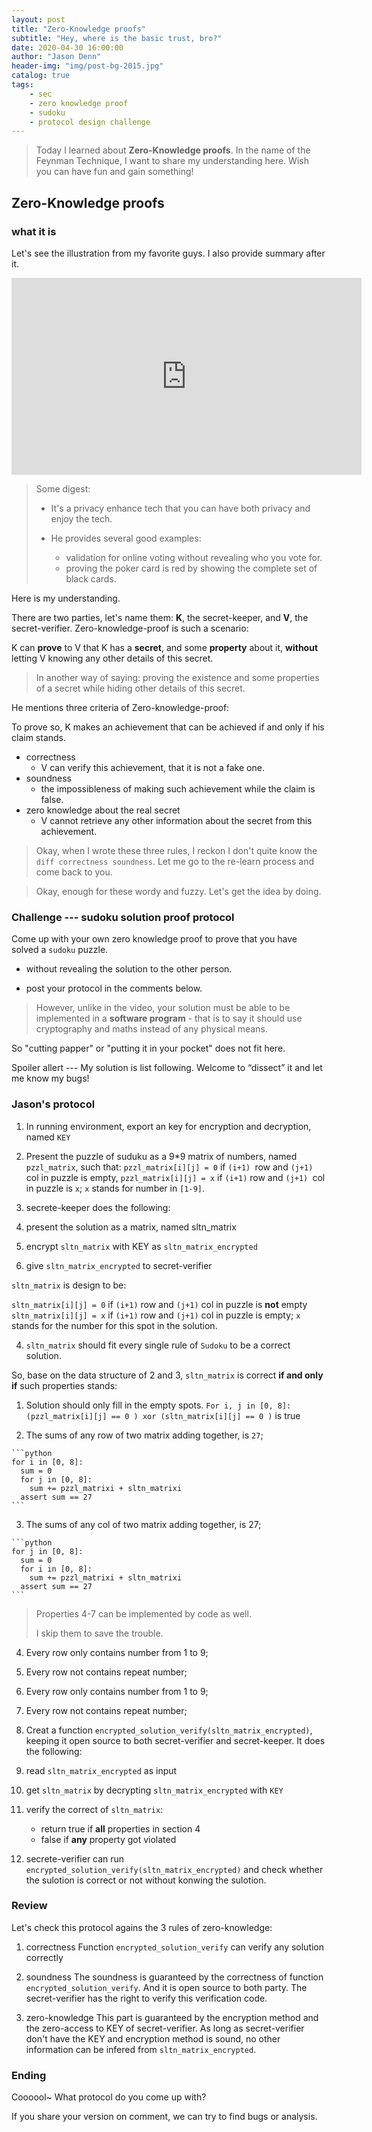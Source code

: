 ```yaml
---
layout: post
title: "Zero-Knowledge proofs"
subtitle: "Hey, where is the basic trust, bro?"
date: 2020-04-30 16:00:00
author: "Jason Denn"
header-img: "img/post-bg-2015.jpg"
catalog: true
tags:
	- sec
	- zero knowledge proof
	- sudoku
	- protocol design challenge
---
```



> Today I learned about **Zero-Knowledge proofs**. In the name of the Feynman Technique, I want to share my understanding here. Wish you can have fun and gain something!

## Zero-Knowledge proofs

### what it is

Let's see the illustration from my favorite guys. I also provide summary after it.

<iframe width="560" height="315" src="https://www.youtube.com/embed/HUs1bH85X9I" frameborder="0"         allow="accelerometer; autoplay; encrypted-media; gyroscope; picture-in-picture" allowfullscreen></iframe>

> Some digest:
>
> - It's a privacy enhance tech that you can have both privacy and enjoy the tech.
>
> - He provides several good examples:
>   - validation for online voting without revealing who you vote for.
>   - proving the poker card is red by showing the complete set of black cards.

Here is my understanding.

There are two parties, let's name them: **K**, the secret-keeper, and **V**, the secret-verifier. Zero-knowledge-proof is such a scenario:

K  can **prove** to V that K has a **secret**, and some **property** about it, **without** letting V knowing any other details of this secret.

> In another way of saying: proving the existence and some properties of a secret while hiding other details of this secret.

He mentions three criteria of Zero-knowledge-proof:

To prove so, K makes an achievement that can be achieved if and only if his claim stands.

- correctness
  - V can verify this achievement, that it is not a fake one.
- soundness
  - the impossibleness of making such achievement while the claim is false.
- zero knowledge about the real secret
  - V cannot retrieve any other information about the secret from this achievement.

> Okay, when I wrote these three rules, I reckon I don't quite know the `diff correctness soundness`. Let me go to the re-learn process and come back to you.



> Okay, enough for these wordy and fuzzy. Let's get the idea by doing.

### Challenge --- sudoku solution proof protocol

Come up with your own zero knowledge proof to prove that you have solved a `sudoku` puzzle.

- without revealing the solution to the other person.

- post your protocol in the comments below.

> However, unlike in the video, your solution must be able to be implemented in a **software program** - that is to say it should use cryptography and maths instead of any physical means.

So "cutting papper" or "putting it in your pocket" does not fit here.



Spoiler allert --- My solution is list following. Welcome to “dissect” it and let me know my bugs! 



### Jason's protocol



1. In running environment, export an key for encryption and decryption, named `KEY`

2. Present the puzzle of suduku as a 9\*9 matrix of numbers, named `pzzl_matrix`, such that:
  `pzzl_matrix[i][j] = 0` if `(i+1) `row and `(j+1) `col in puzzle is empty,
  `pzzl_matrix[i][j] = x` if `(i+1)` row and `(j+1) `col in puzzle is `x`; `x` stands for number in `[1-9]`.
  
3. secrete-keeper does the following:
  1. present the solution as a matrix, named sltn_matrix
  2. encrypt `sltn_matrix` with KEY as `sltn_matrix_encrypted`
  3. give `sltn_matrix_encrypted` to secret-verifier

  `sltn_matrix` is design to be:

  `sltn_matrix[i][j] = 0` if `(i+1)` row and `(j+1)` col in puzzle is **not** empty
  `sltn_matrix[i][j] = x` if `(i+1)` row and `(j+1)` col in puzzle is empty; `x` stands for the number for this spot in the solution.

  
  
4. `sltn_matrix` should fit every single rule of `Sudoku` to be a correct solution.

  So, base on the data structure of  2 and 3,  `sltn_matrix` is correct **if and only if** such properties stands:

  1. Solution should only fill in the empty spots.
    `For i, j in [0, 8]:`
    `(pzzl_matrix[i][j] == 0 ) xor (sltn_matrix[i][j] == 0 )` is true
    
  2. The sums of any row of two matrix adding together, is `27`;

    ```python
    for i in [0, 8]:
      sum = 0
      for j in [0, 8]:
        sum += pzzl_matrixi + sltn_matrixi
      assert sum == 27
    ```

  3.  The sums of any col of two matrix adding together, is 27;

    ```python
    for j in [0, 8]:
      sum = 0
      for i in [0, 8]:
        sum += pzzl_matrixi + sltn_matrixi
      assert sum == 27
    ```

  > Properties 4-7 can be implemented by code as well. 
  >
  > I skip them to save the trouble.

  4. Every row only contains number from 1 to 9;
  5.  Every row not contains repeat number;
  6. Every row only contains number from 1 to 9;
  7. Every row not contains repeat number;
    

5. Creat a function `encrypted_solution_verify(sltn_matrix_encrypted)`, keeping it open source to both secret-verifier and secret-keeper. It does the following:
  1. read `sltn_matrix_encrypted` as input
  2. get `sltn_matrix` by decrypting `sltn_matrix_encrypted` with `KEY`
  3. verify the correct of `sltn_matrix`:
      - return true if **all** properties in section 4
      - false if **any** property got violated

6. secrete-verifier can run `encrypted_solution_verify(sltn_matrix_encrypted)` and check whether the sulotion is correct or not without konwing the sulotion.

### Review

Let's check this protocol agains the 3 rules of zero-knowledge:

1. correctness
Function `encrypted_solution_verify` can verify any solution correctly

2. soundness
The soundness is guaranteed by the correctness of function `encrypted_solution_verify`. And it is open source to both party. The secret-verifier has the right to verify this verification code.

3. zero-knowledge
This part is guaranteed by the encryption method and the zero-access to KEY of secret-verifier. As long as secret-verifier don't have the KEY and encryption method is sound, no other information can be infered from `sltn_matrix_encrypted`.



### Ending

Coooool~ What protocol do you come up with? 

If you share your version on comment, we can try to find bugs or analysis. 